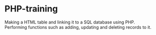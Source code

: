 # PHP-training
Making a HTML table and linking it to a SQL database using PHP.
Performing functions such as adding, updating and deleting records to it.
